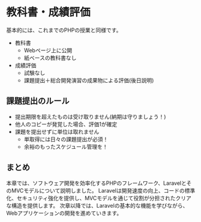 # 教科書・成績評価

基本的には、これまでのPHPの授業と同様です。

- 教科書
  - Webページ上に公開
  - 紙ベースの教科書なし
- 成績評価
  - 試験なし
  - 課題提出＋総合開発演習の成果物による評価(後日説明)

## 課題提出のルール

- 提出期限を超えたものは受け取りません(納期は守りましょう！)
- 他人のコピーが発覚した場合、評価1が確定
- 課題を提出せずに単位は取れません
  - 単取得には日々の課題提出が必須！
  - 余裕のもったスケジュール管理を！

## まとめ

本章では、ソフトウェア開発を効率化するPHPのフレームワーク、LaravelとそのMVCモデルについて説明しました。
Laravelは開発速度の向上、コードの標準化、セキュリティ強化を提供し、MVCモデルを通じて役割が分担されたクリアな構造を提供します。
次章以降では、Laravelの基本的な機能を学びながら、Webアプリケーションの開発を進めていきます。